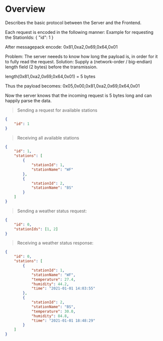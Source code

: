 # Overview
Describes the basic protocol between the Server and the Frontend.

Each request is encoded in the following manner:
Example for requesting the StationIds:
{
    "id": 1
}

After messagepack encode:
0x81,0xa2,0x69,0x64,0x01

Problem: The server neeeds to know how long the payload is, in order for it to fully read the request.
Solution: Supply a (network-order / big-endian) length field (2 bytes) before the transmission.

length(0x81,0xa2,0x69,0x64,0x01) = 5 bytes

Thus the payload becomes:
0x05,0x00,0x81,0xa2,0x69,0x64,0x01

Now the server knows that the incoming request is 5 bytes long and can happily parse the data.

> Sending a request for available stations
```json
{
    "id": 1
}
```
> Receiving all available stations
```json
{
    "id": 1,
    "stations": [
        {
            "stationId": 1,
            "stationName": "WF"
        },
        {
            "stationId": 2,
            "stationName": "BS"
        }
    ]
}
```

> Sending a weather status request:
```json
{
    "id": 0,
    "stationIds": [1, 2]
}
```

> Receiving a weather status response:
```json
{
    "id": 0,
    "stations": [
        {
            "stationId": 1,
            "stationName": "WF",
            "temperature": 27.4,
            "humidity": 44.2,
            "time": "2021-01-01 14:03:55"
        },
        {
            "stationId": 2,
            "stationName": "BS",
            "temperature": 30.0,
            "humidity": 84.8,
            "time": "2021-01-01 18:48:29"
        }
    ]
}
```
